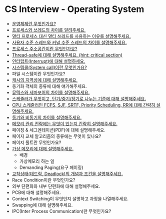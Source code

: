 # CS Interview - Operating System

- [운영체제란 무엇인가요?](https://github.com/cow-coding/Keep-going-tech-interview/blob/main/Computer%20Science/Operating%20System/1.%20What%20is%20OS.md)
- [프로세스와 쓰레드의 차이를 알려주세요.](https://github.com/cow-coding/Keep-going-tech-interview/blob/main/Computer%20Science/Operating%20System/2.%20Process%20VS%20Thread.md)
- [멀티 프로세스 대신 멀티 쓰레드를 사용하는 이유를 설명해주세요.](https://github.com/cow-coding/Keep-going-tech-interview/blob/main/Computer%20Science/Operating%20System/3.%20Multi%20thread.md)
- [사용자 수준 스레드와 커널 수준 스레드의 차이를 설명해주세요.](https://github.com/cow-coding/Keep-going-tech-interview/blob/main/Computer%20Science/Operating%20System/4.%20User%20VS%20Kernel%20Thread.md)
- [프로세스 주소공간이란 무엇인가요?](https://github.com/cow-coding/Keep-going-tech-interview/blob/main/Computer%20Science/Operating%20System/5.%20Process%20Address.md)
- [Thread-safe에 대해 설명해주세요. (hint: critical section)](https://github.com/cow-coding/Keep-going-tech-interview/blob/main/Computer%20Science/Operating%20System/6.%20Thread%20Safe.md)
- [인터럽트(Interrupt)에 대해 설명하세요.](https://github.com/cow-coding/Keep-going-tech-interview/blob/main/Computer%20Science/Operating%20System/7.%20Interrupt.md)
- [시스템콜(System call)이란 무엇인가요?](https://github.com/cow-coding/Keep-going-tech-interview/blob/main/Computer%20Science/Operating%20System/8.%20System%20Call.md)
- 파일 시스템이란 무엇인가요?
- [캐시의 지역성에 대해 설명해주세요.](https://github.com/cow-coding/Keep-going-tech-interview/blob/main/Computer%20Science/Operating%20System/9.%20Cache%20Locality.md)
- 동기화 객체의 종류에 대해 얘기해주세요.
- [뮤텍스와 세마포어의 차이를 설명해주세요.](https://github.com/cow-coding/Keep-going-tech-interview/blob/main/Computer%20Science/Operating%20System/10.%20Mutex%20and%20Semaphore.md)
- [스케줄러가 무엇이고, 단기/중기/장기로 나누는 기준에 대해 설명해주세요.](https://github.com/cow-coding/Keep-going-tech-interview/blob/main/Computer%20Science/Operating%20System/11.%20Scheduler.md)
- [CPU 스케줄러인 FCFS, SJF, SRTF, Priority Scheduling, RR에 대해 간략히 설명해주세요.](https://github.com/cow-coding/Keep-going-tech-interview/blob/main/Computer%20Science/Operating%20System/12.%20Scheduling.md)
- [동기와 비동기의 차이를 설명해주세요.](https://github.com/cow-coding/Keep-going-tech-interview/blob/main/Computer%20Science/Operating%20System/13.%20Sync.md)
- [메모리 관리 전략에는 무엇이 있는지 간략히 설명해주세요.](https://github.com/cow-coding/Keep-going-tech-interview/blob/main/Computer%20Science/Operating%20System/14.%20memory.md)
- 페이징 & 세그멘테이션(PDF)에 대해 설명해주세요.
- 페이지 교체 알고리즘의 종류에는 무엇이 있나요?
- 페이지 폴트란 무엇인가요?
- [가상 메모리에 대해 설명해주세요.](https://github.com/cow-coding/Keep-going-tech-interview/blob/main/Computer%20Science/Operating%20System/15.%20virtual%20memory.md)
    - 배경
    - 가상메모리 하는 일
    - Demanding Paging(요구 페이징)
- [교착상태(데드락, Deadlock)의 개념과 조건을 설명해주세요.](https://github.com/cow-coding/Keep-going-tech-interview/blob/main/Computer%20Science/Operating%20System/16.%20deadlock.md)
- Race Condition이란 무엇인가요?
- 외부 단편화와 내부 단편화에 대해 설명해주세요.
- PCB에 대해 설명해주세요.
- Context Switching이 무엇인지 설명하고 과정을 나열해주세요.
- Swapping에 대해 설명해주세요.
- IPC(Inter Process Communication)란 무엇인가요?
